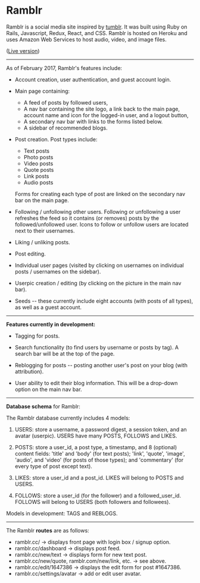 <h1>Ramblr</h1>

Ramblr is a social media site inspired by <a href="http://www.tumblr.com">tumblr</a>. It was built using Ruby on Rails, Javascript, Redux, React, and CSS. Ramblr is hosted on Heroku and uses Amazon Web Services to host audio, video, and image files.

(<a href="http://www.ramblr.cc/">Live version</a>)

<hr>

As of February 2017, Ramblr's features include:

- Account creation, user authentication, and guest account login.

- Main page containing:

    - A feed of posts by followed users,
    - A nav bar containing the site logo, a link back to the main page, account name and icon for the logged-in user, and a logout button,
    - A secondary nav bar with links to the forms listed below.
    - A sidebar of recommended blogs.

- Post creation. Post types include:

  - Text posts
  - Photo posts
  - Video posts
  - Quote posts
  - Link posts
  - Audio posts

  Forms for creating each type of post are linked on the secondary nav bar on the main page.

- Following / unfollowing other users. Following or unfollowing a user refreshes the feed so it contains (or removes) posts by the followed/unfollowed user. Icons to follow or unfollow users are located next to their usernames.

- Liking / unliking posts.

- Post editing.

- Individual user pages (visited by clicking on usernames on individual posts / usernames on the sidebar).

- Userpic creation / editing (by clicking on the picture in the main nav bar).

- Seeds -- these currently include eight accounts (with posts of all types), as well as a guest account.

<hr>

<strong>Features currently in development:</strong>

- Tagging for posts.

- Search functionality (to find users by username or posts by tag). A search bar will be at the top of the page.

- Reblogging for posts -- posting another user's post on your blog (with attribution).

- User ability to edit their blog information. This will be a drop-down option on the main nav bar.

<hr>

<strong>Database schema</strong> for Ramblr:

The Ramblr database currently includes 4 models:

1. USERS: store a username, a password digest, a session token, and an avatar (userpic). USERS have many POSTS, FOLLOWS and LIKES.

2. POSTS: store a user_id, a post type, a timestamp, and 8 (optional) content fields: 'title' and 'body' (for text posts); 'link', 'quote', 'image', 'audio', and 'video' (for posts of those types); and 'commentary' (for every type of post except text). 

3. LIKES: store a user_id and a post_id. LIKES will belong to POSTS and USERS.

4. FOLLOWS: store a user_id (for the follower) and a followed_user_id. FOLLOWS will belong to USERS (both followers and followees).

Models in development: TAGS and REBLOGS.

<hr>

The Ramblr <strong>routes</strong> are as follows:

- ramblr.cc/ -> displays front page with login box / signup option.
- ramblr.cc/dashboard -> displays post feed.
- ramblr.cc/new/text -> displays form for new text post.
- ramblr.cc/new/quote, ramblr.com/new/link, etc. -> see above.
- ramblr.cc/edit/1647386 -> displays the edit form for post #1647386.
- ramblr.cc/settings/avatar -> add or edit user avatar.
